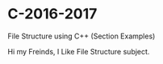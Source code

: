 # C-2016-2017
File Structure using C++ (Section Examples)
 
 
 Hi my Freinds,
 I Like File Structure subject.
